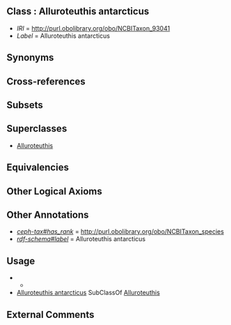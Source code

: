 
## Class : Alluroteuthis antarcticus

 * *IRI* = http://purl.obolibrary.org/obo/NCBITaxon_93041
 * *Label* = Alluroteuthis antarcticus

## Synonyms


## Cross-references


## Subsets


## Superclasses

 * [Alluroteuthis](../../NCBITaxon/40/NCBITaxon_93040.md)

## Equivalencies


## Other Logical Axioms


## Other Annotations

 * *[ceph-tax#has_rank](../../ceph-tax#has/nk/ceph-tax#has_rank.md)* = http://purl.obolibrary.org/obo/NCBITaxon_species
 * *[rdf-schema#label](../../el/rdf-schema#label.md)* = Alluroteuthis antarcticus

## Usage

 * -
 * [Alluroteuthis antarcticus](../../NCBITaxon/41/NCBITaxon_93041.md) SubClassOf [Alluroteuthis](../../NCBITaxon/40/NCBITaxon_93040.md)

## External Comments

